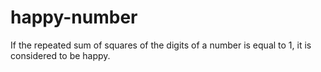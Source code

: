 # happy-number
If the repeated sum of squares of the digits of a number is equal to 1, it is considered to be happy.
